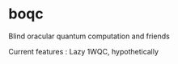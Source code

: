 # boqc
Blind oracular quantum computation and friends

Current features : 
Lazy 1WQC, hypothetically
